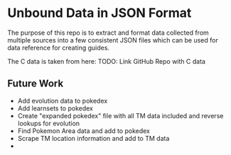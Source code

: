 # Unbound Data in JSON Format
The purpose of this repo is to extract and format data collected from
multiple sources into a few consistent JSON files which can be used
for data reference for creating guides.

The C data is taken from here:
TODO: Link GitHub Repo with C data

## Future Work
- Add evolution data to pokedex
- Add learnsets to pokedex
- Create "expanded pokedex" file with all TM data included and reverse lookups for evolution
- Find Pokemon Area data and add to pokedex
- Scrape TM location information and add to TM data
- 
